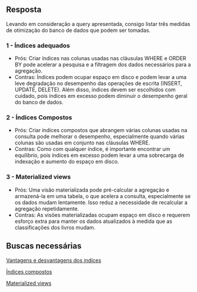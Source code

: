 ## Resposta
Levando em consideração a query apresentada, consigo listar três medidas de otimização do banco de dados que podem ser tomadas.

### 1 - Índices adequados
- Prós: Criar índices nas colunas usadas nas cláusulas WHERE e ORDER BY pode acelerar a pesquisa e a filtragem dos dados necessários para a agregação.
- Contras: Índices podem ocupar espaço em disco e podem levar a uma leve degradação no desempenho das operações de escrita (INSERT, UPDATE, DELETE). Além disso, índices devem ser escolhidos com cuidado, pois índices em excesso podem diminuir o desempenho geral do banco de dados.

### 2 - Índices Compostos
- Prós: Criar índices compostos que abrangem várias colunas usadas na consulta pode melhorar o desempenho, especialmente quando várias colunas são usadas em conjunto nas cláusulas WHERE.
- Contras: Como com qualquer índice, é importante encontrar um equilíbrio, pois índices em excesso podem levar a uma sobrecarga de indexação e aumento do espaço em disco.

### 3 - Materialized views
- Prós: Uma visão materializada pode pré-calcular a agregação e armazená-la em uma tabela, o que acelera a consulta, especialmente se os dados mudam lentamente. Isso reduz a necessidade de recalcular a agregação repetidamente.
- Contras: As visões materializadas ocupam espaço em disco e requerem esforço extra para manter os dados atualizados à medida que as classificações dos livros mudam.

## Buscas necessárias
[Vantagens e desvantagens dos indíces](https://pt.stackoverflow.com/questions/35088/quais-as-vantagens-e-desvantagens-do-uso-de-índices-em-base-de-dados)

[Índices compostos](https://codigofonte.org/indice-composto-mysql/#:~:text=Um%20índice%20composto%20é%20pelo,GROUP%20BY%20e%20MIN%2FMAX%20.)

[Materialized views](https://learn.microsoft.com/en-us/sql/t-sql/statements/create-materialized-view-as-select-transact-sql?view=azure-sqldw-latest)